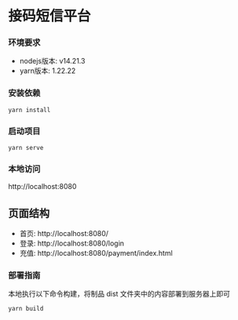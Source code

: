 # 接码短信平台

### 环境要求

- nodejs版本: v14.21.3
- yarn版本: 1.22.22

### 安装依赖

```shell
yarn install
```

### 启动项目

```shell
yarn serve
```

### 本地访问

http://localhost:8080

## 页面结构

- 首页: http://localhost:8080/
- 登录: http://localhost:8080/login
- 充值: http://localhost:8080/payment/index.html

### 部署指南

本地执行以下命令构建，将制品 dist 文件夹中的内容部署到服务器上即可

```shell
yarn build
```
